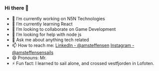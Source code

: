 ### Hi there 👋

- 🔭 I’m currently working on N5N Technologies
- 🌱 I’m currently learning React
- 👯 I’m looking to collaborate on Game Development
- 🤔 I’m looking for help with node js
- 💬 Ask me about anything tech related
- 📫 How to reach me: [LinkedIn - @amsteffensen](https://www.linkedin.com/in/amsteffensen/) [Instagram - @amsteffensensails](https://www.instagram.com/amsteffensensails/)
- 😄 Pronouns: Mr. 
- ⚡ Fun fact: I learned to sail alone, and crossed vestfjorden in Lofoten. 
